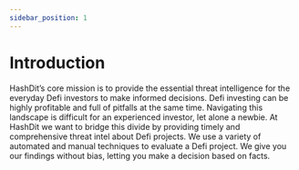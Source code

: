 ```yaml
---
sidebar_position: 1
---
```


# Introduction
HashDit’s core mission is to provide the essential threat intelligence for the everyday Defi investors to make informed decisions. 
Defi investing can be highly profitable and full of pitfalls at the same time. 
Navigating this landscape is difficult for an experienced investor, let alone a newbie. 
At HashDit we want to bridge this divide by providing timely and comprehensive threat intel about Defi projects. 
We use a variety of automated and manual techniques to evaluate a Defi project. 
We give you our findings without bias, letting you make a decision based on facts.